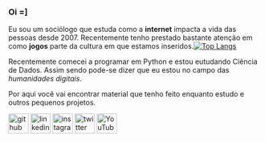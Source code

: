 ### Oi =]

Eu sou um sociólogo que estuda como a **internet** impacta a vida das pessoas desde 2007. Recentemente tenho prestado bastante atenção em como **jogos** parte da cultura em que estamos inseridos.[![Top Langs](https://github-readme-stats.vercel.app/api/top-langs/?username=gmsarti)](https://github.com/anuraghazra/github-readme-stats)

Recentemente comecei a programar em Python e estou eutudando Ciência de Dados. Assim sendo pode-se dizer que eu estou no campo das _humanidades digitais_.

Por aqui você vai encontrar material que tenho feito enquanto estudo e outros pequenos projetos.

[<img src='https://cdn.jsdelivr.net/npm/simple-icons@3.0.1/icons/github.svg' alt='github' height='40'>](https://github.com/gmsarti)  [<img src='https://cdn.jsdelivr.net/npm/simple-icons@3.0.1/icons/linkedin.svg' alt='linkedin' height='40'>](https://www.linkedin.com/in/gmsarti/)  [<img src='https://cdn.jsdelivr.net/npm/simple-icons@3.0.1/icons/instagram.svg' alt='instagram' height='40'>](https://www.instagram.com/gmsarti/)  [<img src='https://cdn.jsdelivr.net/npm/simple-icons@3.0.1/icons/twitter.svg' alt='twitter' height='40'>](https://twitter.com/gmsarti)  [<img src='https://cdn.jsdelivr.net/npm/simple-icons@3.0.1/icons/youtube.svg' alt='YouTube' height='40'>](https://www.youtube.com/channel/UC9ebso0cDD-T_0VjUDh2pRQ?)  


